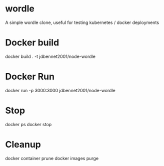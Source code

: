 # wordle
A simple wordle clone, useful for testing kubernetes / docker deployments


# Docker build
docker build . -t jdbennet2001/node-wordle

# Docker Run
docker run -p 3000:3000 jdbennet2001/node-wordle

# Stop
docker ps
docker stop <image name>

# Cleanup 
docker container prune
docker images purge
